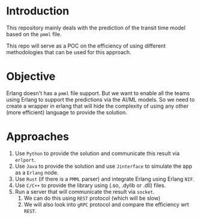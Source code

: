 # Introduction

This repository mainly deals with the prediction of the transit time model based on the `pmml` file.

This repo will serve as a POC on the efficiency of using different methodologies that can be used for this approach.

# Objective

Erlang doesn't has a `pmml` file support. 
But we want to enable all the teams using Erlang to support the predictions via the AI/ML models.
So we need to create a wrapper in erlang that will hide the complexity of using any other (more efficient) language to provide the solution.

# Approaches

1. Use `Python` to provide the solution and communicate this result via `erlport`.
2. Use `Java` to provide the solution and use `Jinterface` to simulate the app as a `Erlang` node.
3. Use `Rust` (if there is a `PMML` parser) and integrate Erlang using Erlang `NIF`.
4. Use `C/C++` to provide the library using (.so, .dylib or .dll) files.
5. Run a server that will communicate the result via `socket`. 
   1. We can do this using `REST` protocol (which will be slow)
   2. We will also look into `gRPC` protocol and compare the efficiency wrt `REST`. 